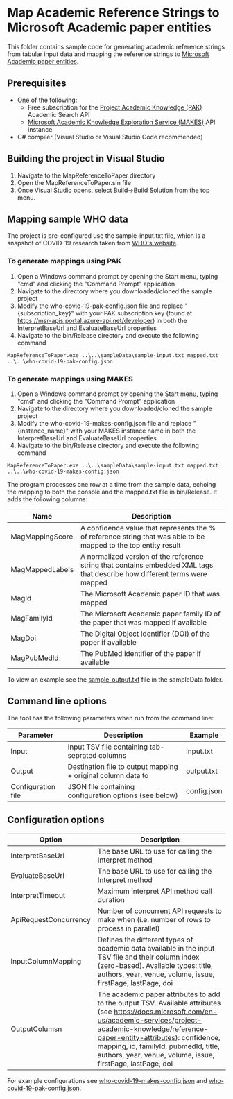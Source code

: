 # Map Academic Reference Strings to Microsoft Academic paper entities

This folder contains sample code for generating academic reference strings from tabular input data and mapping the reference strings to [Microsoft Academic paper entities](https://docs.microsoft.com/en-us/academic-services/project-academic-knowledge/reference-paper-entity-attributes).

## Prerequisites

* One of the following:
  * Free subscription for the [Project Academic Knowledge (PAK)](https://msr-apis.portal.azure-api.net/products/project-academic-knowledge) Academic Search API 
  * [Microsoft Academic Knowledge Exploration Service (MAKES)](https://docs.microsoft.com/en-us/academic-services/knowledge-exploration-service/) API instance 
* C# compiler (Visual Studio or Visual Studio Code recommended)

## Building the project in Visual Studio

1. Navigate to the MapReferenceToPaper directory
1. Open the MapReferenceToPaper.sln file
1. Once Visual Studio opens, select Build->Build Solution from the top menu.

## Mapping sample WHO data

The project is pre-configured use the sample-input.txt file, which is a snapshot of COVID-19 research taken from [WHO's website](https://www.who.int/emergencies/diseases/novel-coronavirus-2019/global-research-on-novel-coronavirus-2019-ncov).

### To generate mappings using PAK

1. Open a Windows command prompt by opening the Start menu, typing "cmd" and clicking the "Command Prompt" application
1. Navigate to the directory where you downloaded/cloned the sample project
1. Modify the who-covid-19-pak-config.json file and replace "{subscription_key}" with your PAK subscription key (found at https://msr-apis.portal.azure-api.net/developer) in both the InterpretBaseUrl and EvaluateBaseUrl properties
1. Navigate to the bin/Release directory and execute the following command

```
MapReferenceToPaper.exe ..\..\sampleData\sample-input.txt mapped.txt ..\..\who-covid-19-pak-config.json
```

### To generate mappings using MAKES

1. Open a Windows command prompt by opening the Start menu, typing "cmd" and clicking the "Command Prompt" application
1. Navigate to the directory where you downloaded/cloned the sample project
1. Modify the who-covid-19-makes-config.json file and replace "{instance_name}" with your MAKES instance name in both the InterpretBaseUrl and EvaluateBaseUrl properties
1. Navigate to the bin/Release directory and execute the following command

```
MapReferenceToPaper.exe ..\..\sampleData\sample-input.txt mapped.txt ..\..\who-covid-19-makes-config.json
```

The program processes one row at a time from the sample data, echoing the mapping to both the console and the mapped.txt file in bin/Release. It adds the following columns:

Name | Description
--- | ---
MagMappingScore | A confidence value that represents the % of reference string that was able to be mapped to the top entity result
MagMappedLabels | A normalized version of the reference string that contains embedded XML tags that describe how different terms were mapped
MagId | The Microsoft Academic paper ID that was mapped
MagFamilyId | The Microsoft Academic paper family ID of the paper that was mapped if available
MagDoi | The Digital Object Identifier (DOI) of the paper if available
MagPubMedId | The PubMed identifier of the paper if available

To view an example see the [sample-output.txt](sampleData/sample-output.txt) file in the sampleData folder.

## Command line options

The tool has the following parameters when run from the command line:

Parameter | Description | Example
--- | --- | ---
Input | Input TSV file containing tab-seprated columns | input.txt
Output | Destination file to output mapping + original column data to | output.txt
Configuration file | JSON file containing configuration options (see below) | config.json

## Configuration options

Option | Description
--- | ---  
InterpretBaseUrl | The base URL to use for calling the Interpret method
EvaluateBaseUrl | The base URL to use for calling the Interpret method
InterpretTimeout | Maximum interpret API method call duration
ApiRequestConcurrency | Number of concurrent API requests to make when (i.e. number of rows to process in parallel)
InputColumnMapping | Defines the different types of academic data available in the input TSV file and their column index (zero-based). Available types: title, authors, year, venue, volume, issue, firstPage, lastPage, doi
OutputColumsn | The academic paper attributes to add to the output TSV. Available attributes (see https://docs.microsoft.com/en-us/academic-services/project-academic-knowledge/reference-paper-entity-attributes): confidence, mapping, id, familyId, pubmedId, title, authors, year, venue, volume, issue, firstPage, lastPage, doi

For example configurations see [who-covid-19-makes-config.json](who-covid-19-makes-config.json) and [who-covid-19-pak-config.json](who-covid-19-pak-config.json).